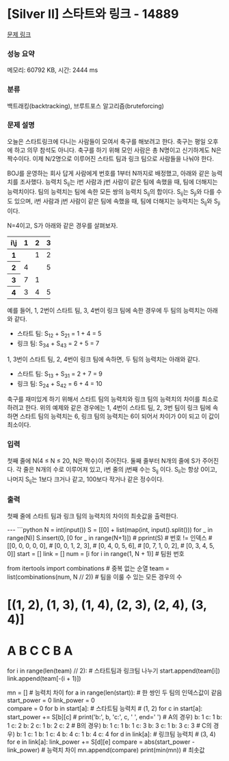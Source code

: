 # [Silver II] 스타트와 링크 - 14889 

[문제 링크](https://www.acmicpc.net/problem/14889) 

### 성능 요약

메모리: 60792 KB, 시간: 2444 ms

### 분류

백트래킹(backtracking), 브루트포스 알고리즘(bruteforcing)

### 문제 설명

<p>오늘은 스타트링크에 다니는 사람들이 모여서 축구를 해보려고 한다. 축구는 평일 오후에 하고 의무 참석도 아니다. 축구를 하기 위해 모인 사람은 총 N명이고 신기하게도 N은 짝수이다. 이제 N/2명으로 이루어진 스타트 팀과 링크 팀으로 사람들을 나눠야 한다.</p>

<p>BOJ를 운영하는 회사 답게 사람에게 번호를 1부터 N까지로 배정했고, 아래와 같은 능력치를 조사했다. 능력치 S<sub>ij</sub>는 i번 사람과 j번 사람이 같은 팀에 속했을 때, 팀에 더해지는 능력치이다. 팀의 능력치는 팀에 속한 모든 쌍의 능력치 S<sub>ij</sub>의 합이다. S<sub>ij</sub>는 S<sub>ji</sub>와 다를 수도 있으며, i번 사람과 j번 사람이 같은 팀에 속했을 때, 팀에 더해지는 능력치는 S<sub>ij</sub>와 S<sub>ji</sub>이다.</p>

<p>N=4이고, S가 아래와 같은 경우를 살펴보자.</p>

<table class="table table-bordered" style="width:20%">
	<thead>
		<tr>
			<th>i\j</th>
			<th>1</th>
			<th>2</th>
			<th>3</th>
			<th>4</th>
		</tr>
	</thead>
	<tbody>
		<tr>
			<th>1</th>
			<td> </td>
			<td>1</td>
			<td>2</td>
			<td>3</td>
		</tr>
		<tr>
			<th>2</th>
			<td>4</td>
			<td> </td>
			<td>5</td>
			<td>6</td>
		</tr>
		<tr>
			<th>3</th>
			<td>7</td>
			<td>1</td>
			<td> </td>
			<td>2</td>
		</tr>
		<tr>
			<th>4</th>
			<td>3</td>
			<td>4</td>
			<td>5</td>
			<td> </td>
		</tr>
	</tbody>
</table>

<p>예를 들어, 1, 2번이 스타트 팀, 3, 4번이 링크 팀에 속한 경우에 두 팀의 능력치는 아래와 같다.</p>

<ul>
	<li>스타트 팀: S<sub>12</sub> + S<sub>21</sub> = 1 + 4 = 5</li>
	<li>링크 팀: S<sub>34</sub> + S<sub>43</sub> = 2 + 5 = 7</li>
</ul>

<p>1, 3번이 스타트 팀, 2, 4번이 링크 팀에 속하면, 두 팀의 능력치는 아래와 같다.</p>

<ul>
	<li>스타트 팀: S<sub>13</sub> + S<sub>31</sub> = 2 + 7 = 9</li>
	<li>링크 팀: S<sub>24</sub> + S<sub>42</sub> = 6 + 4 = 10</li>
</ul>

<p>축구를 재미있게 하기 위해서 스타트 팀의 능력치와 링크 팀의 능력치의 차이를 최소로 하려고 한다. 위의 예제와 같은 경우에는 1, 4번이 스타트 팀, 2, 3번 팀이 링크 팀에 속하면 스타트 팀의 능력치는 6, 링크 팀의 능력치는 6이 되어서 차이가 0이 되고 이 값이 최소이다.</p>

### 입력 

 <p>첫째 줄에 N(4 ≤ N ≤ 20, N은 짝수)이 주어진다. 둘째 줄부터 N개의 줄에 S가 주어진다. 각 줄은 N개의 수로 이루어져 있고, i번 줄의 j번째 수는 S<sub>ij</sub> 이다. S<sub>ii</sub>는 항상 0이고, 나머지 S<sub>ij</sub>는 1보다 크거나 같고, 100보다 작거나 같은 정수이다.</p>

### 출력 

 <p>첫째 줄에 스타트 팀과 링크 팀의 능력치의 차이의 최솟값을 출력한다.</p>
---
```python
N = int(input())
S = [[0] + list(map(int, input().split())) for _ in range(N)]
S.insert(0, [0 for _ in range(N+1)])
# pprint(S) # 번호 != 인덱스
# [[0, 0, 0, 0, 0],
#  [0, 0, 1, 2, 3],
#  [0, 4, 0, 5, 6],
#  [0, 7, 1, 0, 2],
#  [0, 3, 4, 5, 0]]
start = []
link = []
num = [i for i in range(1, N + 1)] # 팀원 번호

from itertools import combinations # 중복 없는 순열
team = list(combinations(num, N // 2)) # 팀을 이룰 수 있는 모든 경우의 수
# [(1, 2), (1, 3), (1, 4), (2, 3), (2, 4), (3, 4)]
#   A       B       C       C       B       A
for i in range(len(team) // 2): # 스타트팀과 링크팀 나누기
    start.append(team[i])
    link.append(team[-(i + 1)])

mn = [] # 능력치 차이
for a in range(len(start)): # 한 쌍인 두 팀의 인덱스값이 같음
    start_power = 0
    link_power = 0    
    compare = 0
    for b in start[a]: # 스타트팀 능력치 # (1, 2)
        for c in start[a]:
            start_power += S[b][c]
            # print('b:', b, 'c:', c, '  ', end=' ')
            # A의 경우) b: 1 c: 1   b: 1 c: 2   b: 2 c: 1   b: 2 c: 2
            # B의 경우) b: 1 c: 1   b: 1 c: 3   b: 3 c: 1   b: 3 c: 3
            # C의 경우) b: 1 c: 1   b: 1 c: 4   b: 4 c: 1   b: 4 c: 4
    for d in link[a]: # 링크팀 능력치 # (3, 4)
        for e in link[a]:
            link_power += S[d][e] 
    compare = abs(start_power - link_power) # 능력치 차이
    mn.append(compare)
print(min(mn)) # 최솟값
```

